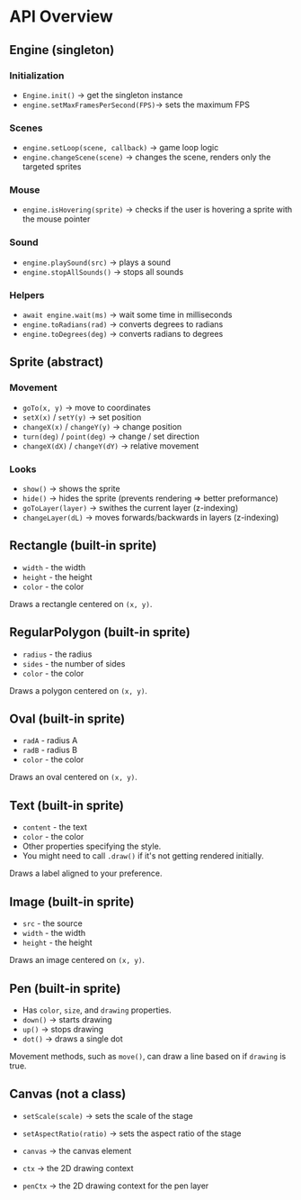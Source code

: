 # API Overview

## Engine (singleton)

### Initialization

- `Engine.init()` → get the singleton instance
- `engine.setMaxFramesPerSecond(FPS)`→ sets the maximum FPS

### Scenes

- `engine.setLoop(scene, callback)` → game loop logic
- `engine.changeScene(scene)` → changes the scene, renders only the targeted sprites

### Mouse

- `engine.isHovering(sprite)` → checks if the user is hovering a sprite with the mouse pointer

### Sound

- `engine.playSound(src)` → plays a sound
- `engine.stopAllSounds()` → stops all sounds

### Helpers

- `await engine.wait(ms)` → wait some time in milliseconds
- `engine.toRadians(rad)` → converts degrees to radians
- `engine.toDegrees(deg)` → converts radians to degrees

## Sprite (abstract)

### Movement

- `goTo(x, y)` → move to coordinates
- `setX(x)` / `setY(y)` → set position
- `changeX(x)` / `changeY(y)` → change position
- `turn(deg)` / `point(deg)` → change / set direction
- `changeX(dX)` / `changeY(dY)` → relative movement

### Looks

- `show()` → shows the sprite
- `hide()` → hides the sprite (prevents rendering => better preformance)
- `goToLayer(layer)` → swithes the current layer (z-indexing)
- `changeLayer(dL)` → moves forwards/backwards in layers (z-indexing)

## Rectangle (built-in sprite)

- `width` - the width
- `height` - the height
- `color` - the color

Draws a rectangle centered on `(x, y)`.

## RegularPolygon (built-in sprite)

- `radius` - the radius
- `sides` - the number of sides
- `color` - the color

Draws a polygon centered on `(x, y)`.

## Oval (built-in sprite)

- `radA` - radius A
- `radB` - radius B
- `color` - the color

Draws an oval centered on `(x, y)`.

## Text (built-in sprite)

- `content` - the text
- `color` - the color
- Other properties specifying the style.
- You might need to call `.draw()` if it's not getting rendered initially.

Draws a label aligned to your preference.

## Image (built-in sprite)

- `src` - the source
- `width` - the width
- `height` - the height

Draws an image centered on `(x, y)`.

## Pen (built-in sprite)

- Has `color`, `size`, and `drawing` properties.
- `down()` → starts drawing
- `up()` → stops drawing
- `dot()` → draws a single dot

Movement methods, such as `move()`, can draw a line based on if `drawing` is true.

## Canvas (not a class)

- `setScale(scale)` → sets the scale of the stage
- `setAspectRatio(ratio)` → sets the aspect ratio of the stage

- `canvas` → the canvas element
- `ctx` → the 2D drawing context
- `penCtx` → the 2D drawing context for the pen layer